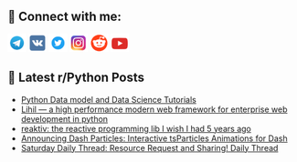 ## 🔎 Connect with me:
[<img src="https://github.com/bullbesh/bullbesh/blob/main/images/Telegram.png" width="32" height="32" />](https://t.me/bullbesh)
[<img src="https://github.com/bullbesh/bullbesh/blob/main/images/VK.png" width="32" height="32" />](https://vk.com/bullbesh)
[<img src="https://github.com/bullbesh/bullbesh/blob/main/images/Twitter.png" width="32" height="32" />](https://twitter.com/bullbesh1)
[<img src="https://github.com/bullbesh/bullbesh/blob/main/images/Instagram.png" width="32" height="32" />](https://www.instagram.com/bullbesh)
[<img src="https://github.com/bullbesh/bullbesh/blob/main/images/Reddit.png" width="32" height="32" />](https://www.reddit.com/user/bullbesh)
[<img src="https://github.com/bullbesh/bullbesh/blob/main/images/YouTube.png" width="32" height="32" />](https://www.youtube.com/channel/UCtfjRs6uzgq5mfm8S06WTcg)

## 📕 Latest r/Python Posts
<!-- BLOG-POST-LIST:START -->
- [Python Data model and Data Science Tutorials](https://www.reddit.com/r/Python/comments/1jh6tux/python_data_model_and_data_science_tutorials/)
- [Lihil — a high performance modern web framework for enterprise web development in python](https://www.reddit.com/r/Python/comments/1jh6rt4/lihil_a_high_performance_modern_web_framework_for/)
- [reaktiv: the reactive programming lib I wish I had 5 years ago](https://www.reddit.com/r/Python/comments/1jh6ghl/reaktiv_the_reactive_programming_lib_i_wish_i_had/)
- [Announcing Dash Particles: Interactive tsParticles Animations for Dash](https://www.reddit.com/r/Python/comments/1jgzenr/announcing_dash_particles_interactive_tsparticles/)
- [Saturday Daily Thread: Resource Request and Sharing! Daily Thread](https://www.reddit.com/r/Python/comments/1jgveqp/saturday_daily_thread_resource_request_and/)
<!-- BLOG-POST-LIST:END -->
